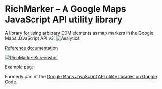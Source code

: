 RichMarker – A Google Maps JavaScript API utility library
==============

A library for using arbitrary DOM elements as map markers in the Google Maps JavaScript API v3.
![Analytics](https://ga-beacon.appspot.com/UA-12846745-20/js-rich-marker/readme?pixel)

[Reference documentation](https://googlemaps.github.io/js-rich-marker/reference.html)

[![RichMarker Screenshot](https://googlemaps.github.io/js-rich-marker/screenshot.jpg)](https://googlemaps.github.io/js-rich-marker/examples/richmarker.html)

[Example page](https://googlemaps.github.io/js-rich-marker/examples/richmarker.html)

Formerly part of the [Google Maps JavaScript API utility libraries on Google Code](https://code.google.com/p/google-maps-utility-library-v3/).